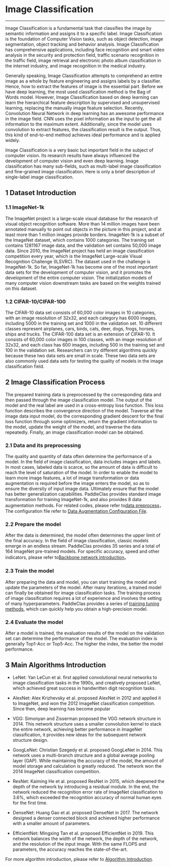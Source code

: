 # Image Classification
---

Image Classification is a fundamental task that classifies the image by semantic information and assigns it to a specific label. Image Classification is the foundation of Computer Vision tasks, such as object detection, image segmentation, object tracking and behavior analysis. Image Classification has comprehensive applications, including face recognition and smart video analysis in the security and protection field, traffic scenario recognition in the traffic field, image retrieval and electronic photo album classification in the internet industry, and image recognition in the medical industry.  

Generally speaking, Image Classification attempts to comprehend an entire image as a whole by feature engineering and assigns labels by a classifier. Hence, how to extract the features of image is the essential part. Before we have deep learning, the most used classification method is the Bag of Words model. However, Image Classification based on deep learning can learn the hierarchical feature description by supervised and unsupervised learning, replacing the manually image feature selection. Recently, Convolution Neural Network in deep learning has an awesome performance in the image field. CNN uses the pixel information as the input to get the all information to the maximum extent. Additionally, since the model uses convolution to extract features, the classification result is the output. Thus, this kind of end-to-end method achieves ideal performance and is applied widely. 

Image Classification is a very basic but important field in the subject of computer vision. Its research results have always influenced the development of computer vision and even deep learning. Image classification has many sub-fields, such as multi-label image classification and fine-grained image classification. Here is only a brief description of single-label image classification.


## 1 Dataset Introduction

### 1.1 ImageNet-1k

The ImageNet project is a large-scale visual database for the research of visual object recognition software. More than 14 million images have been annotated manually to point out objects in the picture in this project, and at least more than 1 million images provide borders. ImageNet-1k is a subset of the ImageNet dataset, which contains 1000 categories. The training set contains 1281167 image data, and the validation set contains 50,000 image data. Since 2010, the ImageNet project has held an image classification competition every year, which is the ImageNet Large-scale Visual Recognition Challenge (ILSVRC). The dataset used in the challenge is ImageNet-1k. So far, ImageNet-1k has become one of the most important data sets for the development of computer vision, and it promotes the development of the entire computer vision. The initialization models of many computer vision downstream tasks are based on the weights trained on this dataset.

### 1.2 CIFAR-10/CIFAR-100

The CIFAR-10 data set consists of 60,000 color images in 10 categories, with an image resolution of 32x32, and each category has 6000 images, including 5000 in the training set and 1000 in the validation set. 10 different classes represent airplanes, cars, birds, cats, deer, dogs, frogs, horses, ships and trucks. The CIFAR-100 data set is an extension of CIFAR-10. It consists of 60,000 color images in 100 classes, with an image resolution of 32x32, and each class has 600 images, including 500 in the training set and 100 in the validation set. Researchers can try different algorithms quickly because these two data sets are small in scale. These two data sets are also commonly used data sets for testing the quality of models in the image classification field.

## 2 Image Classification Process

The prepared training data is preprocessed by the corresponding data and then passed through the image classification model. The output of the model and the real label are used in a cross-entropy loss function. This loss function describes the convergence direction of the model.  Traverse all the image data input model, do the corresponding gradient descent for the final loss function through some optimizers, return the gradient information to the model, update the weight of the model, and traverse the data repeatedly. Finally, an image classification model can be obtained.

### 2.1 Data and its preprocessing

The quality and quantity of data often determine the performance of a model. In the field of image classification, data includes images and labels. In most cases, labeled data is scarce, so the amount of data is difficult to reach the level of saturation of the model. In order to enable the model to learn more image features, a lot of image transformation or data augmentation is required before the image enters the model, so as to ensure the diversity of input image data. Ultimately ensure that the model has better generalization capabilities. PaddleClas provides standard image transformation for training ImageNet-1k, and also provides 8 data augmentation methods. For related codes, please refer to[data preprocess](../../../ppcls/data/preprocess)，The configuration file refer to [Data Augmentation Configuration File](../../../ppcls/configs/ImageNet/DataAugment).

### 2.2 Prepare the model

After the data is determined, the model often determines the upper limit of the final accuracy. In the field of image classification, classic models emerge in an endless stream. PaddleClas provides 35 series and a total of 164 ImageNet pre-trained models. For specific accuracy, speed and other indicators, please refer to[Backbone network introduction](../models)。

### 2.3 Train the model

After preparing the data and model, you can start training the model and update the parameters of the model. After many iterations, a trained model can finally be obtained for image classification tasks. The training process of image classification requires a lot of experience and involves the setting of many hyperparameters. PaddleClas provides a series of [training tuning methods](../models/Tricks_en.md), which can quickly help you obtain a high-precision model.

### 2.4 Evaluate the model

After a model is trained, the evaluation results of the model on the validation set can determine the performance of the model. The evaluation index is generally Top1-Acc or Top5-Acc. The higher the index, the better the model performance.


## 3 Main Algorithms Introduction 

- LeNet: Yan LeCun et al. first applied convolutional neural networks to image classification tasks in the 1990s, and creatively proposed LeNet, which achieved great success in handwritten digit recognition tasks.

- AlexNet: Alex Krizhevsky et al. proposed AlexNet in 2012 and applied it to ImageNet, and won the 2012 ImageNet classification competition. Since then, deep learning has become popular

- VGG: Simonyan and Zisserman proposed the VGG network structure in 2014. This network structure uses a smaller convolution kernel to stack the entire network, achieving better performance in ImageNet classification, it provides new ideas for the subsequent network structure design.

- GoogLeNet: Christian Szegedy et al. proposed GoogLeNet in 2014. This network uses a multi-branch structure and a global average pooling layer (GAP). While maintaining the accuracy of the model, the amount of model storage and calculation is greatly reduced. The network won the 2014 ImageNet classification competition.

- ResNet: Kaiming He et al. proposed ResNet in 2015, which deepened the depth of the network by introducing a residual module. In the end, the network reduced the recognition error rate of ImageNet classification to 3.6%, which exceeded the recognition accuracy of normal human eyes for the first time.

- DenseNet: Huang Gao et al. proposed DenseNet in 2017. The network designed a denser connected block and achieved higher performance with a smaller amount of parameters.

- EfficientNet: Mingxing Tan et al. proposed EfficientNet in 2019. This network balances the width of the network, the depth of the network, and the resolution of the input image. With the same FLOPS and parameters, the accuracy reaches the state-of-the-art.

For more algorithm introduction, please refer to [Algorithm Introduction](../models).
